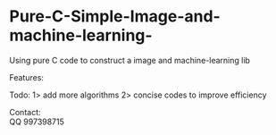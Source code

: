 # Pure-C-Simple-Image-and-machine-learning-
Using pure C code to construct a image and machine-learning lib

Features:


Todo:
  1> add more algorithms
  2> concise codes to improve efficiency

Contact:  
  QQ 997398715
